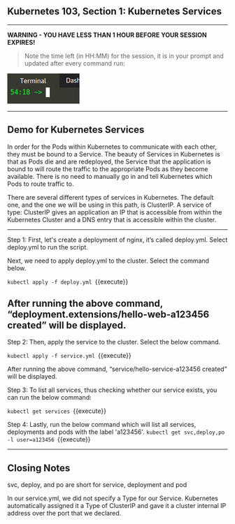 ## Kubernetes 103, Section 1: Kubernetes Services

---

**WARNING - YOU HAVE LESS THAN 1 HOUR BEFORE YOUR SESSION EXPIRES!**

>Note the time left (in HH:MM) for the session, it is in your prompt and updated after every command run:

![Terminal Time Remaining](./assets/term-expire.png)

---

## Demo for Kubernetes Services 

In order for the Pods within Kubernetes to communicate with each other, they must be bound to a Service. The beauty of Services in Kubernetes is that as Pods die and are redeployed, the Service that the application is bound to will route the traffic to the appropriate Pods as they become available. There is no need to manually go in and tell Kubernetes which Pods to route traffic to.


There are several different types of services in Kubernetes. The default one, and the one we will be using in this path, is ClusterIP. A service of type: ClusterIP gives an application an IP that is accessible from within the Kubernetes Cluster and a DNS entry that is accessible within the cluster.

---

Step 1: 
First, let's create a deployment of nginx, it’s called deploy.yml. Select deploy.yml to run the script. 

Next, we need to apply deploy.yml to the cluster. Select the command below. 

`kubectl apply -f deploy.yml
`{{execute}}


After running the above command, “deployment.extensions/hello-web-a123456 created” will be displayed. 
---

Step 2: 
Then, apply the service to the cluster. Select the below command. 

`kubectl apply -f service.yml
`{{execute}}

After running the above command, “service/hello-service-a123456 created” will be displayed. 

Step 3:
To list all services, thus checking whether our service exists, you can run the below command:

`kubectl get services
`{{execute}}

Step 4:
Lastly, run the below command which will list all services, deployments and pods with the label 'a123456'. 
`kubectl get svc,deploy,po -l user=a123456
`{{execute}}

---

## Closing Notes 

svc, deploy, and po are short for service, deployment and pod

In our service.yml, we did not specify a Type for our Service. Kubernetes automatically assigned it a Type of ClusterIP and gave it a cluster internal IP address over the port that we declared.
